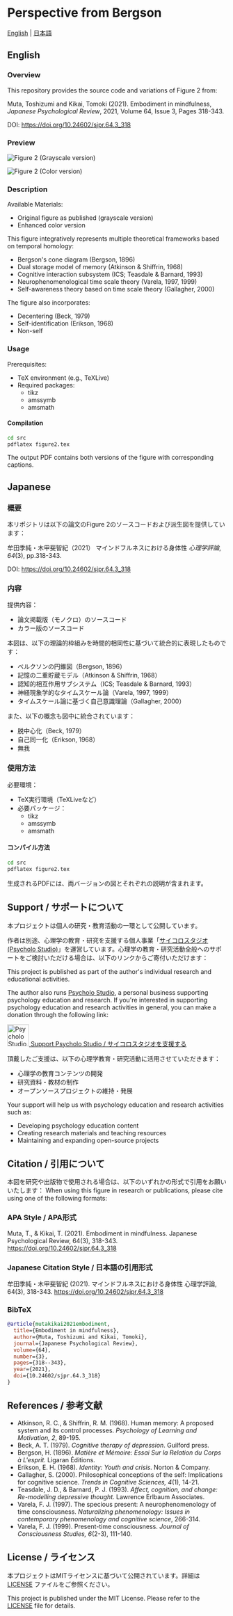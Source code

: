 # Perspective from Bergson

[English](#english) | [日本語](#japanese)

## English

### Overview

This repository provides the source code and variations of Figure 2 from:

Muta, Toshizumi and Kikai, Tomoki (2021). Embodiment in mindfulness, *Japanese Psychological Review*, 2021, Volume 64, Issue 3, Pages 318-343.

DOI: https://doi.org/10.24602/sjpr.64.3_318

### Preview

![Figure 2 (Grayscale version)](docs/images/figure2_gray.png)

![Figure 2 (Color version)](docs/images/figure2_color.png)

### Description

Available Materials:
- Original figure as published (grayscale version)
- Enhanced color version

This figure integratively represents multiple theoretical frameworks based on temporal homology:

- Bergson's cone diagram (Bergson, 1896)
- Dual storage model of memory (Atkinson & Shiffrin, 1968)
- Cognitive interaction subsystem (ICS; Teasdale & Barnard, 1993)
- Neurophenomenological time scale theory (Varela, 1997, 1999)
- Self-awareness theory based on time scale theory (Gallagher, 2000)

The figure also incorporates:
- Decentering (Beck, 1979)
- Self-identification (Erikson, 1968)
- Non-self

### Usage

Prerequisites:
- TeX environment (e.g., TeXLive)
- Required packages:
  - tikz
  - amssymb
  - amsmath

#### Compilation

```bash
cd src
pdflatex figure2.tex
```

The output PDF contains both versions of the figure with corresponding captions.

## Japanese

### 概要

本リポジトリは以下の論文のFigure 2のソースコードおよび派生図を提供しています：

牟田季純・木甲斐智紀（2021） マインドフルネスにおける身体性 *心理学評論*, *64*(3), pp.318-343.

DOI: https://doi.org/10.24602/sjpr.64.3_318

### 内容

提供内容：
- 論文掲載版（モノクロ）のソースコード
- カラー版のソースコード

本図は、以下の理論的枠組みを時間的相同性に基づいて統合的に表現したものです：

- ベルクソンの円錐図（Bergson, 1896）
- 記憶の二重貯蔵モデル（Atkinson & Shiffrin, 1968）
- 認知的相互作用サブシステム（ICS; Teasdale & Barnard, 1993）
- 神経現象学的なタイムスケール論（Varela, 1997, 1999）
- タイムスケール論に基づく自己意識理論（Gallagher, 2000）

また、以下の概念も図中に統合されています：
- 脱中心化（Beck, 1979）
- 自己同一化（Erikson, 1968）
- 無我

### 使用方法

必要環境：
- TeX実行環境（TeXLiveなど）
- 必要パッケージ：
  - tikz
  - amssymb
  - amsmath

#### コンパイル方法

```bash
cd src
pdflatex figure2.tex
```

生成されるPDFには、両バージョンの図とそれぞれの説明が含まれます。

## Support / サポートについて

本プロジェクトは個人の研究・教育活動の一環として公開しています。

作者は別途、心理学の教育・研究を支援する個人事業「[サイコロスタジオ (Psycholo Studio)](https://psycholo.studio)」を運営しています。心理学の教育・研究活動全般へのサポートをご検討いただける場合は、以下のリンクからご寄付いただけます：

This project is published as part of the author's individual research and educational activities.

The author also runs [Psycholo Studio](https://psycholo.studio), a personal business supporting psychology education and research. If you're interested in supporting psychology education and research activities in general, you can make a donation through the following link:

[<img src="https://psycholo.studio/public/images/CI_logo_base_cube.svg" alt="Psycholo Studio" width="50"> Support Psycholo Studio / サイコロスタジオを支援する](https://donate.stripe.com/00g02EgDrdnsb724gk)


頂戴したご支援は、以下の心理学教育・研究活動に活用させていただきます：
- 心理学の教育コンテンツの開発
- 研究資料・教材の制作
- オープンソースプロジェクトの維持・発展

Your support will help us with psychology education and research activities such as:
- Developing psychology education content
- Creating research materials and teaching resources
- Maintaining and expanding open-source projects

## Citation / 引用について

本図を研究や出版物で使用される場合は、以下のいずれかの形式で引用をお願いいたします：
When using this figure in research or publications, please cite using one of the following formats:

### APA Style / APA形式
Muta, T., & Kikai, T. (2021). Embodiment in mindfulness. Japanese Psychological Review, 64(3), 318-343. https://doi.org/10.24602/sjpr.64.3_318

### Japanese Citation Style / 日本語の引用形式
牟田季純・木甲斐智紀 (2021). マインドフルネスにおける身体性 心理学評論, 64(3), 318-343. https://doi.org/10.24602/sjpr.64.3_318

### BibTeX
```bibtex
@article{mutakikai2021embodiment,
  title={Embodiment in mindfulness},
  author={Muta, Toshizumi and Kikai, Tomoki},
  journal={Japanese Psychological Review},
  volume={64},
  number={3},
  pages={318--343},
  year={2021},
  doi={10.24602/sjpr.64.3_318}
}
```

## References / 参考文献

- Atkinson, R. C., & Shiffrin, R. M. (1968). Human memory: A proposed system and its control processes. *Psychology of Learning and Motivation, 2*, 89-195.
- Beck, A. T. (1979). *Cognitive therapy of depression*. Guilford press.
- Bergson, H. (1896). *Matière et Mémoire: Essai Sur la Relation du Corps à L'esprit.* Ligaran Éditions.
- Erikson, E. H. (1968). *Identity: Youth and crisis*. Norton & Company.
- Gallagher, S. (2000). Philosophical conceptions of the self: Implications for cognitive science. *Trends in Cognitive Sciences, 4*(1), 14-21.
- Teasdale, J. D., & Barnard, P. J. (1993). *Affect, cognition, and change: Re-modelling depressive thought*. Lawrence Erlbaum Associates.
- Varela, F. J. (1997). The specious present: A neurophenomenology of time consciousness. *Naturalizing phenomenology: Issues in contemporary phenomenology and cognitive science*, 266-314.
- Varela, F. J. (1999). Present-time consciousness. *Journal of Consciousness Studies, 6*(2-3), 111-140.

## License / ライセンス

本プロジェクトはMITライセンスに基づいて公開されています。詳細は [LICENSE](LICENSE) ファイルをご参照ください。

This project is published under the MIT License. Please refer to the [LICENSE](LICENSE) file for details.